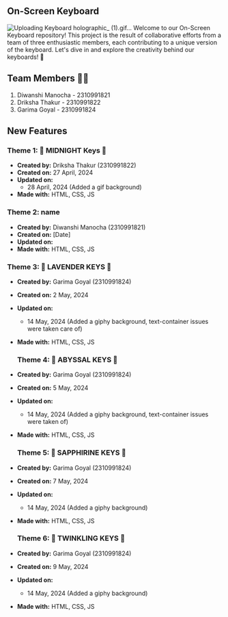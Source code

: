 ## On-Screen Keyboard
![Uploading Keyboard holographic_ (1).gif…]()
Welcome to our On-Screen Keyboard repository! This project is the result of collaborative efforts from a team of three enthusiastic members, each contributing to a unique version of the keyboard. Let's dive in and explore the creativity behind our keyboards! 🚀

## Team Members 👩‍💻

1. Diwanshi Manocha - 2310991821
2. Driksha Thakur - 2310991822
3. Garima Goyal - 2310991824


## New Features

### Theme 1: 🌙 MIDNIGHT Keys 🌌

- **Created by:** Driksha Thakur (2310991822)
- **Created on:** 27 April, 2024
- **Updated on:**
  - 28 April, 2024 (Added a gif background)
- **Made with:** HTML, CSS, JS

### Theme 2: name

- **Created by:** Diwanshi Manocha (2310991821)
- **Created on:** [Date]
- **Updated on:**
- **Made with:** HTML, CSS, JS

### Theme 3: 🪻 LAVENDER KEYS 💜

- **Created by:** Garima Goyal (2310991824)
- **Created on:** 2 May, 2024
- **Updated on:**
  - 14 May, 2024 (Added a giphy background, text-container issues were taken care of) 
- **Made with:** HTML, CSS, JS

  ### Theme 4: 🌊 ABYSSAL KEYS 🖤

- **Created by:** Garima Goyal (2310991824)
- **Created on:** 5 May, 2024
- **Updated on:**
  - 14 May, 2024 (Added a giphy background, text-container issues were taken of) 
- **Made with:** HTML, CSS, JS

  ### Theme 5: 💙 SAPPHIRINE KEYS 🌌

- **Created by:** Garima Goyal (2310991824)
- **Created on:** 7 May, 2024
- **Updated on:**
  - 14 May, 2024 (Added a giphy background) 
- **Made with:** HTML, CSS, JS

  ### Theme 6: 🫧 TWINKLING KEYS 🌃

- **Created by:** Garima Goyal (2310991824)
- **Created on:** 9 May, 2024
- **Updated on:**
  - 14 May, 2024 (Added a giphy background) 
- **Made with:** HTML, CSS, JS

